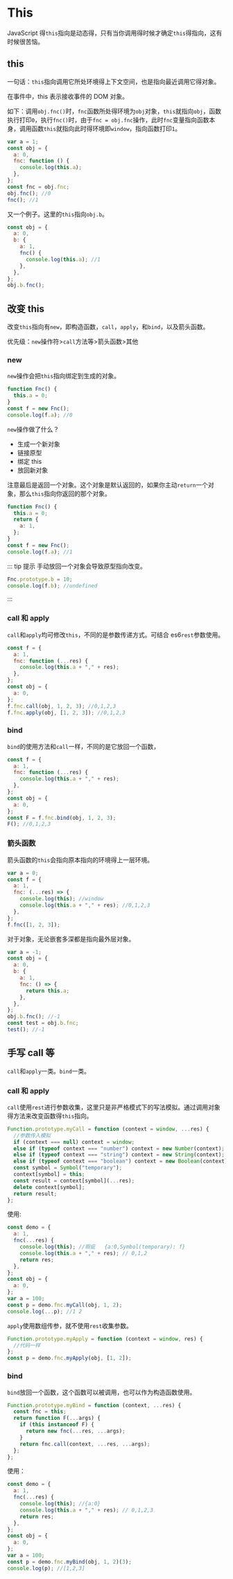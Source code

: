 # This

JavaScript 得`this`指向是动态得，只有当你调用得时候才确定`this`得指向，这有时候很苦恼。

## this

一句话：`this`指向调用它所处环境得上下文空间，也是指向最近调用它得对象。

在事件中，this 表示接收事件的 DOM 对象。

如下：调用`obj.fnc()`时，`fnc`函数所处得环境为`obj`对象，`this`就指向`obj`，函数执行打印`0`，执行`fnc()`时，由于`fnc = obj.fnc`操作，此时`fnc`变量指向函数本身，调用函数`this`就指向此时得环境即`window`，指向函数打印`1`。

```js
var a = 1;
const obj = {
  a: 0,
  fnc: function () {
    console.log(this.a);
  },
};
const fnc = obj.fnc;
obj.fnc(); //0
fnc(); //1
```

又一个例子。这里的`this`指向`obj.b`。

```js
const obj = {
  a: 0,
  b: {
    a: 1,
    fnc() {
      console.log(this.a); //1
    },
  },
};
obj.b.fnc();
```

## 改变 this

改变`this`指向有`new`，即构造函数，`call`，`apply`，和`bind`，以及箭头函数。

优先级：`new`操作符>`call`方法等>箭头函数>其他

### new

`new`操作会把`this`指向绑定到生成的对象。

```js
function Fnc() {
  this.a = 0;
}
const f = new Fnc();
console.log(f.a); //0
```

`new`操作做了什么？

- 生成一个新对象
- 链接原型
- 绑定 this
- 放回新对象

注意最后是返回一个对象。这个对象是默认返回的，如果你主动`return`一个对象，那么`this`指向你返回的那个对象。

```js
function Fnc() {
  this.a = 0;
  return {
    a: 1,
  };
}
const f = new Fnc();
console.log(f.a); //1
```

::: tip 提示
手动放回一个对象会导致原型指向改变。

```js
Fnc.prototype.b = 10;
console.log(f.b); //undefined
```

:::

### call 和 apply

`call`和`apply`均可修改`this`，不同的是参数传递方式。可结合 es6`rest`参数使用。

```js
const f = {
  a: 1,
  fnc: function (...res) {
    console.log(this.a + "," + res);
  },
};
const obj = {
  a: 0,
};
f.fnc.call(obj, 1, 2, 3); //0,1,2,3
f.fnc.apply(obj, [1, 2, 3]); //0,1,2,3
```

### bind

`bind`的使用方法和`call`一样，不同的是它放回一个函数，

```js
const f = {
  a: 1,
  fnc: function (...res) {
    console.log(this.a + "," + res);
  },
};
const obj = {
  a: 0,
};
const F = f.fnc.bind(obj, 1, 2, 3);
F(); //0,1,2,3
```

### 箭头函数

箭头函数的`this`会指向原本指向的环境得上一层环境。

```js
var a = 0;
const f = {
  a: 1,
  fnc: (...res) => {
    console.log(this); //window
    console.log(this.a + "," + res); //0,1,2,3
  },
};
f.fnc([1, 2, 3]);
```

对于对象，无论嵌套多深都是指向最外层对象。

```js
var a = -1;
const obj = {
  a: 0,
  b: {
    a: 1,
    fnc: () => {
      return this.a;
    },
  },
};
obj.b.fnc(); //-1
const test = obj.b.fnc;
test(); //-1
```

## 手写 call 等

`call`和`apply`一类。`bind`一类。

### call 和 apply

`call`使用`rest`进行参数收集，这里只是非严格模式下的写法模拟。通过调用对象得方法来改变函数得`this`指向。

```js
Function.prototype.myCall = function (context = window, ...res) {
  //参数传入模拟
  if (context === null) context = window;
  else if (typeof context === "number") context = new Number(context);
  else if (typeof context === "string") context = new String(context);
  else if (typeof context === "boolean") context = new Boolean(context);
  const symbol = Symbol("temporary");
  context[symbol] = this;
  const result = context[symbol](...res);
  delete context[symbol];
  return result;
};
```

使用:

```js
const demo = {
  a: 1,
  fnc(...res) {
    console.log(this); //瑕疵   {a:0,Symbol(temporary): f}
    console.log(this.a + "," + res); // 0,1,2
    return res;
  },
};
const obj = {
  a: 0,
};
var a = 100;
const p = demo.fnc.myCall(obj, 1, 2);
console.log(...p); //1 2
```

`apply`使用数组传参，就不使用`rest`收集参数。

```js
Function.prototype.myApply = function (context = window, res) {
  //代码一样
};
const p = demo.fnc.myApply(obj, [1, 2]);
```

### bind

`bind`放回一个函数，这个函数可以被调用，也可以作为构造函数使用。

```js
Function.prototype.myBind = function (context, ...res) {
  const fnc = this;
  return function F(...args) {
    if (this instanceof F) {
      return new fnc(...res, ...args);
    }
    return fnc.call(context, ...res, ...args);
  };
};
```

使用：

```js
const demo = {
  a: 1,
  fnc(...res) {
    console.log(this); //{a:0}
    console.log(this.a + "," + res); // 0,1,2,3
    return res;
  },
};
const obj = {
  a: 0,
};
var a = 100;
const p = demo.fnc.myBind(obj, 1, 2)(3);
console.log(p); //[1,2,3]
```
